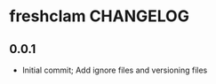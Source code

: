 freshclam CHANGELOG
===================

0.0.1
-----

* Initial commit; Add ignore files and versioning files
